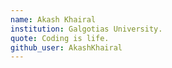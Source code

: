 ```yaml
---
name: Akash Khairal
institution: Galgotias University.
quote: Coding is life.
github_user: AkashKhairal
---
```

